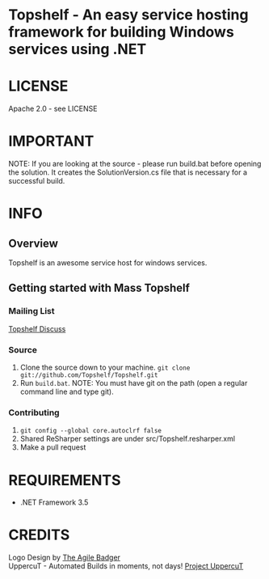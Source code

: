 Topshelf - An easy service hosting framework for building Windows services using .NET
=======

# LICENSE
Apache 2.0 - see LICENSE

# IMPORTANT
NOTE: If you are looking at the source - please run build.bat before opening the solution. It creates the SolutionVersion.cs file that is necessary for a successful build.

# INFO
## Overview
Topshelf is an awesome service host for windows services.

## Getting started with Mass Topshelf

### Mailing List

[Topshelf Discuss](http://groups.google.com/group/topshelf-discuss)

### Source

 1. Clone the source down to your machine. 
   `git clone git://github.com/Topshelf/Topshelf.git`
2. Run `build.bat`. NOTE: You must have git on the path (open a regular command line and type git).

### Contributing 

1. `git config --global core.autoclrf false`
2. Shared ReSharper settings are under src/Topshelf.resharper.xml
3. Make a pull request

    
# REQUIREMENTS
* .NET Framework 3.5 


# CREDITS
Logo Design by [The Agile Badger](http://www.theagilebadger.com)  
UppercuT - Automated Builds in moments, not days! [Project UppercuT](http://projectuppercut.org)
